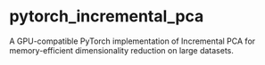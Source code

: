 # pytorch_incremental_pca
A GPU-compatible PyTorch implementation of Incremental PCA for memory-efficient dimensionality reduction on large datasets.
